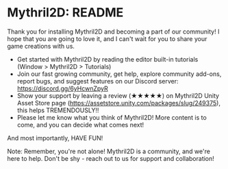 # Mythril2D: README

Thank you for installing Mythril2D and becoming a part of our community! I hope that you are going to love it, and I can't wait for you to share your game creations with us.

- Get started with Mythril2D by reading the editor built-in tutorials (Window > Mythril2D > Tutorials)
- Join our fast growing community, get help, explore community add-ons, report bugs, and suggest features on our Discord server: https://discord.gg/6yHcwnZpyR
- Show your support by leaving a review (★★★★★) on Mythril2D Unity Asset Store page (https://assetstore.unity.com/packages/slug/249375), this helps TREMENDOUSLY!!
- Please let me know what you think of Mythril2D! More content is to come, and you can decide what comes next!

And most importantly, HAVE FUN!

Note: Remember, you're not alone! Mythril2D is a community, and we're here to help. Don't be shy - reach out to us for support and collaboration!
